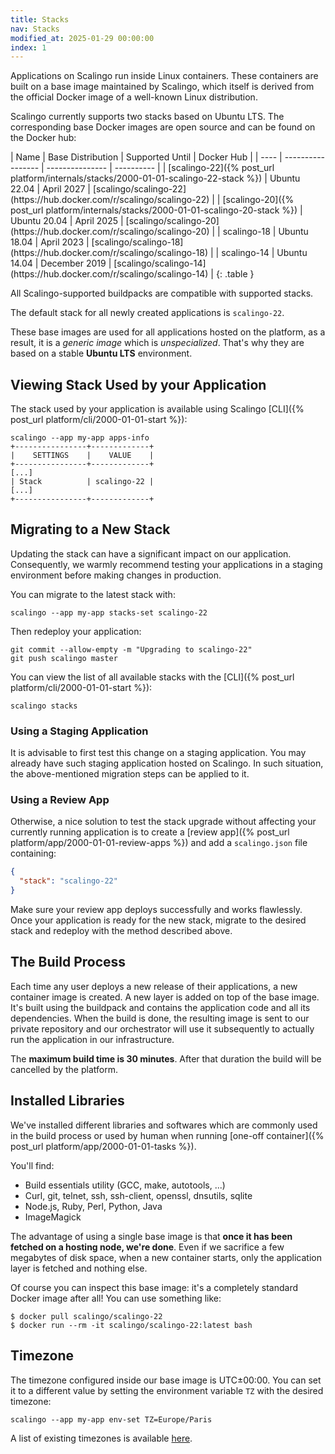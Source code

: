 ```yaml
---
title: Stacks
nav: Stacks
modified_at: 2025-01-29 00:00:00
index: 1
---
```


Applications on Scalingo run inside Linux containers. These containers are built on a base image maintained by Scalingo, which itself is derived from the official Docker image of a well-known Linux distribution.

Scalingo currently supports two stacks based on Ubuntu LTS. The corresponding base Docker images are open source and can be found on the Docker hub:

<div class="overflow-horizontal-content" markdown="1">
| Name | Base Distribution | Supported Until | Docker Hub |
| ---- | ----------------- | --------------- | ---------- |
| [scalingo-22]({% post_url platform/internals/stacks/2000-01-01-scalingo-22-stack %}) | Ubuntu 22.04 | April 2027 | [scalingo/scalingo-22](https://hub.docker.com/r/scalingo/scalingo-22) |
| [scalingo-20]({% post_url platform/internals/stacks/2000-01-01-scalingo-20-stack %}) | Ubuntu 20.04 | April 2025 | [scalingo/scalingo-20](https://hub.docker.com/r/scalingo/scalingo-20) |
| scalingo-18 | Ubuntu 18.04 | April 2023 | [scalingo/scalingo-18](https://hub.docker.com/r/scalingo/scalingo-18) |
| scalingo-14 | Ubuntu 14.04 | December 2019 | [scalingo/scalingo-14](https://hub.docker.com/r/scalingo/scalingo-14) |
{: .table }
</div>

All Scalingo-supported buildpacks are compatible with supported stacks.

The default stack for all newly created applications is `scalingo-22`.

These base images are used for all applications hosted on the
platform, as a result, it is a *generic image* which is *unspecialized*.
That's why they are based on a stable **Ubuntu LTS** environment.

## Viewing Stack Used by your Application

The stack used by your application is available using Scalingo [CLI]({%
post_url platform/cli/2000-01-01-start %}):

```shell
scalingo --app my-app apps-info
+----------------+-------------+
|    SETTINGS    |    VALUE    |
+----------------+-------------+
[...]
| Stack          | scalingo-22 |
[...]
+----------------+-------------+
```

## Migrating to a New Stack

Updating the stack can have a significant impact on our application. Consequently, we warmly recommend testing your applications in a staging environment before making changes in production.

You can migrate to the latest stack with:

```shell
scalingo --app my-app stacks-set scalingo-22
```

Then redeploy your application:

```shell
git commit --allow-empty -m "Upgrading to scalingo-22"
git push scalingo master
```

You can view the list of all available stacks with the [CLI]({% post_url
platform/cli/2000-01-01-start %}):

```shell
scalingo stacks
```

### Using a Staging Application

It is advisable to first test this change on a staging application. You may
already have such staging application hosted on Scalingo. In such situation, the
above-mentioned migration steps can be applied to it.

### Using a Review App

Otherwise, a nice solution to test the stack upgrade without affecting your
currently running application is to create a [review app]({% post_url
platform/app/2000-01-01-review-apps %}) and add a `scalingo.json` file
containing:

```json
{
  "stack": "scalingo-22"
}
```

Make sure your review app deploys successfully and works flawlessly. Once your
application is ready for the new stack, migrate to the desired stack and redeploy
with the method described above.

## The Build Process

Each time any user deploys a new release of their applications, a new container
image is created. A new layer is added on top of the base
image. It's built using the buildpack and contains the application code and all
its dependencies. When the build is done, the resulting image is sent to
our private repository and our orchestrator will use it subsequently to actually
run the application in our infrastructure.

The **maximum build time is 30 minutes**. After that duration the build will be cancelled by the platform.

## Installed Libraries

We've installed different libraries and softwares which are commonly used in
the build process or used by human when running [one-off
container]({% post_url platform/app/2000-01-01-tasks %}).

You'll find:

* Build essentials utility (GCC, make, autotools, ...)
* Curl, git, telnet, ssh, ssh-client, openssl, dnsutils, sqlite
* Node.js, Ruby, Perl, Python, Java
* ImageMagick

The advantage of using a single base image is that **once it has been
fetched on a hosting node, we're done**. Even if we sacrifice a few megabytes
of disk space, when a new container starts, only the application layer is
fetched and nothing else.

Of course you can inspect this base image: it's a completely standard Docker
image after all! You can use something like:

```console
$ docker pull scalingo/scalingo-22
$ docker run --rm -it scalingo/scalingo-22:latest bash
```

## Timezone

The timezone configured inside our base image is UTC±00:00. You can set it to a
different value by setting the environment variable `TZ` with the desired
timezone:

```
scalingo --app my-app env-set TZ=Europe/Paris
```

A list of existing timezones is available
[here](https://en.wikipedia.org/wiki/List_of_tz_database_time_zones#List).
